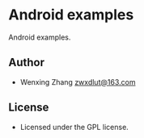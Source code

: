 # Android examples
Android examples.

## Author
* Wenxing Zhang zwxdlut@163.com

## License
* Licensed under the GPL license.
